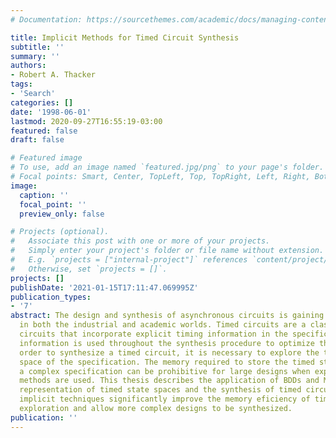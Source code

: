 ```yaml
---
# Documentation: https://sourcethemes.com/academic/docs/managing-content/

title: Implicit Methods for Timed Circuit Synthesis
subtitle: ''
summary: ''
authors:
- Robert A. Thacker
tags:
- 'Search'
categories: []
date: '1998-06-01'
lastmod: 2020-09-27T16:55:19-03:00
featured: false
draft: false

# Featured image
# To use, add an image named `featured.jpg/png` to your page's folder.
# Focal points: Smart, Center, TopLeft, Top, TopRight, Left, Right, BottomLeft, Bottom, BottomRight.
image:
  caption: ''
  focal_point: ''
  preview_only: false

# Projects (optional).
#   Associate this post with one or more of your projects.
#   Simply enter your project's folder or file name without extension.
#   E.g. `projects = ["internal-project"]` references `content/project/deep-learning/index.md`.
#   Otherwise, set `projects = []`.
projects: []
publishDate: '2021-01-15T17:11:47.069995Z'
publication_types:
- '7'
abstract: The design and synthesis of asynchronous circuits is gaining importance
  in both the industrial and academic worlds. Timed circuits are a class of asynchronous
  circuits that incorporate explicit timing information in the specification. This
  information is used throughout the synthesis procedure to optimize the design. In
  order to synthesize a timed circuit, it is necessary to explore the timed state
  space of the specification. The memory required to store the timed state space of
  a complex specification can be prohibitive for large designs when explicit representation
  methods are used. This thesis describes the application of BDDs and MTBDDs to the
  representation of timed state spaces and the synthesis of timed circuits. These
  implicit techniques significantly improve the memory eficiency of timed state space
  exploration and allow more complex designs to be synthesized.
publication: ''
---
```

